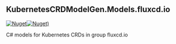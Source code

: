 ## KubernetesCRDModelGen.Models.fluxcd.io
[![Nuget](https://img.shields.io/nuget/vpre/KubernetesCRDModelGen.Models.fluxcd.io.svg?style=flat-square)](https://www.nuget.org/packages/KubernetesCRDModelGen.Models.fluxcd.io)[![Nuget)](https://img.shields.io/nuget/dt/KubernetesCRDModelGen.Models.fluxcd.io.svg?style=flat-square)](https://www.nuget.org/packages/KubernetesCRDModelGen.Models.fluxcd.io)

C# models for Kubernetes CRDs in group fluxcd.io